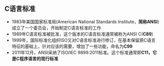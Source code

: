## C语言标准

- 1983年美国国家标准局(American National Standards Institute，**简称ANSI**)成立了一个委员会，开始制定C语言标准的工作
- 1989年C语言标准被批准，这个版本的C语言标准通常被称为ANSI C(**C89**)
- 1999年，国际标准化组织ISO又对C语言标准进行修订，在基本保留原C语言特征的基础上，针对应该的需要，增加了一些功能，命名为**C99**
- 2011年12月，ANSI采纳了ISO/IEC 9899:2011标准。这个标准通常即**C11，它是C程序语言的现行标准**

